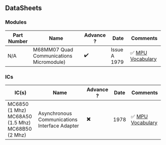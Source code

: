 
## DataSheets

### Modules

| Part Number   | Name      | Advance ? | Date | Comments |
|---             |---           |--     |---    |---                    |
| N/A | M68MM07 Quad Communications Micromodule)| :heavy_check_mark: | Issue A 1979|  :white_check_mark: [MPU Vocabulary](../../images/M68MM07.1.png) |


### ICs

| IC(s)   | Name      | Advance ? | Date | Comments |
|---             |---           |--     |---    |---                    |
| MC6850 (1 Mhz) <br />MC68A50 (1.5 Mhz) <br />MC68B50 (2 Mhz)  | Asynchronous Communications Interface Adapter| :heavy_multiplication_x: | 1978|  :white_check_mark: [MPU Vocabulary](../../images/MC6850.1.png) |

